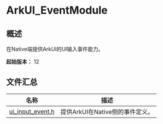# ArkUI_EventModule
<!--Kit: ArkUI-->
<!--Subsystem: ArkUI-->
<!--Owner: @jiangtao92-->
<!--SE: @piggyguy-->
<!--TSE: @songyanhong-->

## 概述

在Native端提供ArkUI的UI输入事件能力。

**起始版本：** 12

## 文件汇总

| 名称 | 描述 |
| -- | -- |
| [ui_input_event.h](capi-ui-input-event-h.md) | 提供ArkUI在Native侧的事件定义。 |
